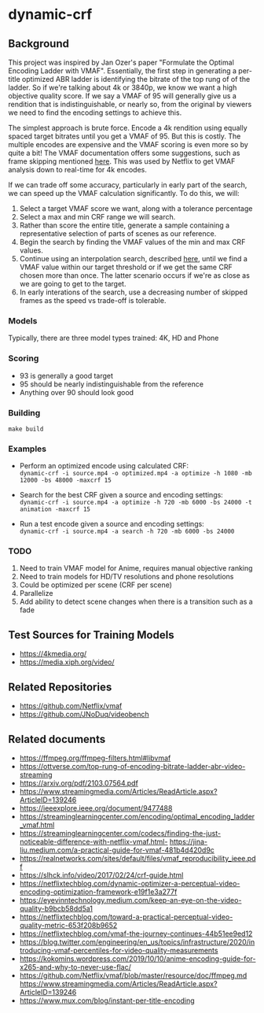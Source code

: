 # dynamic-crf

## Background

This project was inspired by Jan Ozer's paper "Formulate the Optimal Encoding Ladder with VMAF". Essentially, the first step in generating a per-title optimized ABR ladder is identifying the bitrate of the top rung of of the ladder. So if we're talking about 4k or 3840p, we know we want a high objective quality score. If we say a VMAF of 95 will generally give us a rendition that is indistinguishable, or nearly so, from the original by viewers we need to find the encoding settings to achieve this.

The simplest approach is brute force. Encode a 4k rendition using equally spaced target bitrates until you get a VMAF of 95. But this is costly. The multiple encodes are expensive and the VMAF scoring is even more so by quite a bit! The VMAF documentation offers some suggestions, such as frame skipping mentioned [here](https://netflixtechblog.com/vmaf-the-journey-continues-44b51ee9ed12). This was used by Netflix to get VMAF analysis down to real-time for 4k encodes.

If we can trade off some accuracy, particularly in early part of the search, we can speed up the VMAF calculation significantly. To do this, we will:

1. Select a target VMAF score we want, along with a tolerance percentage
2. Select a max and min CRF range we will search.
3. Rather than score the entire title, generate a sample containing a representative selection of parts of scenes as our reference.
4. Begin the search by finding the VMAF values of the min and max CRF values.
5. Continue using an interpolation search, described [here](https://www.geeksforgeeks.org/g-fact-84/), until we find a VMAF value within our target threshold or if we get the same CRF chosen more than once. The latter scenario occurs if we're as close as we are going to get to the target.
6. In early interations of the search, use a decreasing number of skipped frames as the speed vs trade-off is tolerable. 

### Models

Typically, there are three model types trained: 4K, HD and Phone

### Scoring

- 93 is generally a good target
- 95 should be nearly indistinguishable from the reference
- Anything over 90 should look good

### Building

`make build`

### Examples

* Perform an optimized encode using calculated CRF:<br />
`dynamic-crf -i source.mp4 -o optimized.mp4 -a optimize -h 1080 -mb 12000 -bs 48000 -maxcrf 15`

* Search for the best CRF given a source and encoding settings:<br />
`dynamic-crf -i source.mp4 -a optimize -h 720 -mb 6000 -bs 24000 -t animation -maxcrf 15`

* Run a test encode given a source and encoding settings:<br />
`dynamic-crf -i source.mp4 -a search -h 720 -mb 6000 -bs 24000`

### TODO

1. Need to train VMAF model for Anime, requires manual objective ranking
2. Need to train models for HD/TV resolutions and phone resolutions
3. Could be optimized per scene (CRF per scene)
4. Parallelize
5. Add ability to detect scene changes when there is a transition such as a fade

## Test Sources for Training Models

- https://4kmedia.org/
- https://media.xiph.org/video/

## Related Repositories

- https://github.com/Netflix/vmaf
- https://github.com/JNoDuq/videobench

## Related documents

- https://ffmpeg.org/ffmpeg-filters.html#libvmaf
- https://ottverse.com/top-rung-of-encoding-bitrate-ladder-abr-video-streaming
- https://arxiv.org/pdf/2103.07564.pdf
- https://www.streamingmedia.com/Articles/ReadArticle.aspx?ArticleID=139246
- https://ieeexplore.ieee.org/document/9477488
- https://streaminglearningcenter.com/encoding/optimal_encoding_ladder_vmaf.html
- https://streaminglearningcenter.com/codecs/finding-the-just-noticeable-difference-with-netflix-vmaf.html- https://jina-liu.medium.com/a-practical-guide-for-vmaf-481b4d420d9c
- https://realnetworks.com/sites/default/files/vmaf_reproducibility_ieee.pdf
- https://slhck.info/video/2017/02/24/crf-guide.html
- https://netflixtechblog.com/dynamic-optimizer-a-perceptual-video-encoding-optimization-framework-e19f1e3a277f
- https://eyevinntechnology.medium.com/keep-an-eye-on-the-video-quality-b9bcb58dd5a1
- https://netflixtechblog.com/toward-a-practical-perceptual-video-quality-metric-653f208b9652
- https://netflixtechblog.com/vmaf-the-journey-continues-44b51ee9ed12
- https://blog.twitter.com/engineering/en_us/topics/infrastructure/2020/introducing-vmaf-percentiles-for-video-quality-measurements
- https://kokomins.wordpress.com/2019/10/10/anime-encoding-guide-for-x265-and-why-to-never-use-flac/
- https://github.com/Netflix/vmaf/blob/master/resource/doc/ffmpeg.md
https://www.streamingmedia.com/Articles/ReadArticle.aspx?ArticleID=139246
- https://www.mux.com/blog/instant-per-title-encoding